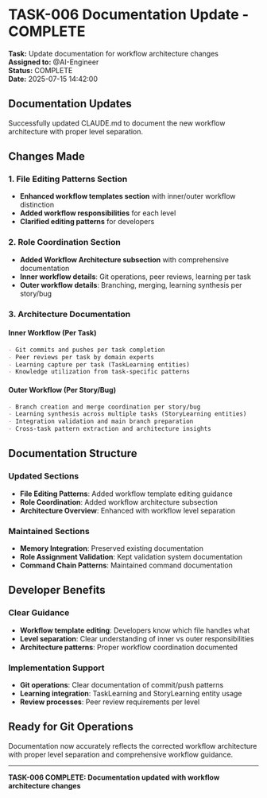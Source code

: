 # TASK-006 Documentation Update - COMPLETE

**Task:** Update documentation for workflow architecture changes  
**Assigned to:** @AI-Engineer  
**Status:** COMPLETE  
**Date:** 2025-07-15 14:42:00

## Documentation Updates

Successfully updated CLAUDE.md to document the new workflow architecture with proper level separation.

## Changes Made

### 1. File Editing Patterns Section
- **Enhanced workflow templates section** with inner/outer workflow distinction
- **Added workflow responsibilities** for each level
- **Clarified editing patterns** for developers

### 2. Role Coordination Section  
- **Added Workflow Architecture subsection** with comprehensive documentation
- **Inner workflow details**: Git operations, peer reviews, learning per task
- **Outer workflow details**: Branching, merging, learning synthesis per story/bug

### 3. Architecture Documentation

#### Inner Workflow (Per Task)
```markdown
- Git commits and pushes per task completion
- Peer reviews per task by domain experts  
- Learning capture per task (TaskLearning entities)
- Knowledge utilization from task-specific patterns
```

#### Outer Workflow (Per Story/Bug)
```markdown
- Branch creation and merge coordination per story/bug
- Learning synthesis across multiple tasks (StoryLearning entities)
- Integration validation and main branch preparation
- Cross-task pattern extraction and architecture insights
```

## Documentation Structure

### Updated Sections
- **File Editing Patterns**: Added workflow template editing guidance
- **Role Coordination**: Added workflow architecture subsection
- **Architecture Overview**: Enhanced with workflow level separation

### Maintained Sections
- **Memory Integration**: Preserved existing documentation
- **Role Assignment Validation**: Kept validation system documentation
- **Command Chain Patterns**: Maintained command documentation

## Developer Benefits

### Clear Guidance
- **Workflow template editing**: Developers know which file handles what
- **Level separation**: Clear understanding of inner vs outer responsibilities
- **Architecture patterns**: Proper workflow coordination documented

### Implementation Support
- **Git operations**: Clear documentation of commit/push patterns
- **Learning integration**: TaskLearning and StoryLearning entity usage
- **Review processes**: Peer review requirements per level

## Ready for Git Operations

Documentation now accurately reflects the corrected workflow architecture with proper level separation and comprehensive workflow guidance.

---
**TASK-006 COMPLETE: Documentation updated with workflow architecture changes**
